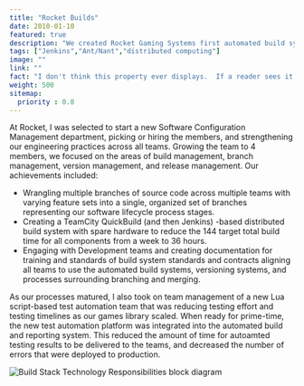 ```yaml
---
title: "Rocket Builds"
date: 2010-01-10
featured: true
description: "We created Rocket Gaming Systems first automated build system for 144 build targets and reduced the total build time from a week to just under 36 hours."
tags: ["Jenkins","Ant/Nant","distributed computing"]
image: ""
link: ""
fact: "I don't think this property ever displays.  If a reader sees it, please let me know!"
weight: 500
sitemap:
  priority : 0.8
---
```

At Rocket, I was selected to start a new Software Configuration Management department, picking or hiring the members, and strengthening our engineering practices across all teams.  Growing the team to 4 members, we focused on the areas of build management, branch management, version management, and release management.  Our achievements included:
- Wrangling multiple branches of source code across multiple teams with varying feature sets into a single, organized set of branches representing our software lifecycle process stages.
- Creating a TeamCity QuickBuild (and then Jenkins) -based distributed build system with spare hardware to reduce the 144 target total build time for all components from a week to 36 hours.
- Engaging with Development teams and creating documentation for training and standards of build system standards and contracts aligning all teams to use the automated build systems, versioning systems, and processes surrounding branching and merging.

As our processes matured, I also took on team management of a new Lua script-based test automation team that was reducing testing effort and testing timelines as our games library scaled.  When ready for prime-time, the new test automation platform was integrated into the automated build and reporting system.  This reduced the amount of time for autoamted testing results to be delivered to the teams, and decreased the number of errors that were deployed to production.

![Build Stack Technology Responsibilities block diagram](/img/Build_Stack_Technology_Responsibilities.png)
